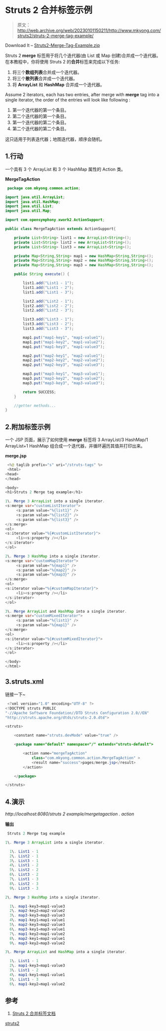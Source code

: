# Struts 2 合并标签示例

> 原文：<http://web.archive.org/web/20230101150211/http://www.mkyong.com/struts2/struts-2-merge-tag-example/>

Download It – [Struts2-Merge-Tag-Example.zip](http://web.archive.org/web/20190220094418/http://www.mkyong.com/wp-content/uploads/2010/07/Struts2-Merge-Tag-Example.zip)

Struts 2 **merge** 标签用于将几个迭代器(由 List 或 Map 创建)合并成一个迭代器。在本教程中，你将使用 Struts 2 的**合并**标签来完成以下任务:

1.  将三个**数组列表**合并成一个迭代器。
2.  将三个**散列表**合并成一个迭代器。
3.  将 **ArrayList** 和 **HashMap** 合并成一个迭代器。

Assume 2 iterators, each has two entries, after merge with **merge** tag into a single iterator, the order of the entries will look like following :

1.  第一个迭代器的第一个条目。
2.  第二个迭代器的第一个条目。
3.  第一个迭代器的第二个条目。
4.  第二个迭代器的第二个条目。

这只适用于列表迭代器；地图迭代器，顺序会随机。

## 1.行动

一个具有 3 个 ArrayList 和 3 个 HashMap 属性的 Action 类。

**MergeTagAction**

```java
 package com.mkyong.common.action;

import java.util.ArrayList;
import java.util.HashMap;
import java.util.List;
import java.util.Map;

import com.opensymphony.xwork2.ActionSupport;

public class MergeTagAction extends ActionSupport{

	private List<String> list1 = new ArrayList<String>();
	private List<String> list2 = new ArrayList<String>();
	private List<String> list3 = new ArrayList<String>();

	private Map<String,String> map1 = new HashMap<String,String>();
	private Map<String,String> map2 = new HashMap<String,String>();
	private Map<String,String> map3 = new HashMap<String,String>();

	public String execute() {

		list1.add("List1 - 1");
		list1.add("List1 - 2");
		list1.add("List1 - 3");

		list2.add("List2 - 1");
		list2.add("List2 - 2");
		list2.add("List2 - 3");

		list3.add("List3 - 1");
		list3.add("List3 - 2");
		list3.add("List3 - 3");

		map1.put("map1-key1", "map1-value1");
		map1.put("map1-key2", "map1-value2");
		map1.put("map1-key3", "map1-value3");

		map2.put("map2-key1", "map2-value1");
		map2.put("map2-key2", "map2-value2");
		map2.put("map2-key3", "map2-value3");

		map3.put("map3-key1", "map3-value1");
		map3.put("map3-key2", "map3-value2");
		map3.put("map3-key3", "map3-value3");

		return SUCCESS;
	}

	//getter methods...
} 
```

 ## 2.附加标签示例

一个 JSP 页面，展示了如何使用 **merge** 标签将 3 ArrayList/3 HashMap/1 ArrayList+1 HashMap 组合成一个迭代器，并循环遍历其值并打印出来。

**merge.jsp**

```java
 <%@ taglib prefix="s" uri="/struts-tags" %>
 <html>
<head>
</head>

<body>
<h1>Struts 2 Merge tag example</h1>

1\. Merge 3 ArrayList into a single iterator.
<s:merge var="customListIterator">
     <s:param value="%{list1}" />
     <s:param value="%{list2}" />
     <s:param value="%{list3}" />
</s:merge>
<ol>
<s:iterator value="%{#customListIterator}">
     <li><s:property /></li>
</s:iterator>
</ol>

2\. Merge 3 HashMap into a single iterator.
<s:merge var="customMapIterator">
     <s:param value="%{map1}" />
     <s:param value="%{map2}" />
     <s:param value="%{map3}" />
</s:merge>
<ol>
<s:iterator value="%{#customMapIterator}">
     <li><s:property /></li>
</s:iterator>
</ol>

3\. Merge ArrayList and HashMap into a single iterator.
<s:merge var="customMixedIterator">
     <s:param value="%{list1}" />
     <s:param value="%{map1}" />
</s:merge>
<ol>
<s:iterator value="%{#customMixedIterator}">
     <li><s:property /></li>
</s:iterator>
</ol>

</body>
</html> 
```

 ## 3.struts.xml

链接一下~

```java
 <?xml version="1.0" encoding="UTF-8" ?>
<!DOCTYPE struts PUBLIC
"-//Apache Software Foundation//DTD Struts Configuration 2.0//EN"
"http://struts.apache.org/dtds/struts-2.0.dtd">

<struts>

 	<constant name="struts.devMode" value="true" />

	<package name="default" namespace="/" extends="struts-default">

		<action name="mergeTagAction" 
			class="com.mkyong.common.action.MergeTagAction" >
			<result name="success">pages/merge.jsp</result>
		</action>

	</package>

</struts> 
```

## 4.演示

*http://localhost:8080/struts 2 example/mergetagaction . action*

**输出**

```java
 Struts 2 Merge tag example

1\. Merge 3 ArrayList into a single iterator.

  1\. List1 - 1
  2\. List2 - 1
  3\. List3 - 1
  4\. List1 - 2
  5\. List2 - 2
  6\. List3 - 2
  7\. List1 - 3
  8\. List2 - 3
  9\. List3 - 3

2\. Merge 3 HashMap into a single iterator.

  1\. map1-key3=map1-value3
  2\. map2-key2=map2-value2
  3\. map3-key3=map3-value3
  4\. map1-key1=map1-value1
  5\. map2-key3=map2-value3
  6\. map3-key1=map3-value1
  7\. map1-key2=map1-value2
  8\. map2-key1=map2-value1
  9\. map3-key2=map3-value2

3\. Merge ArrayList and HashMap into a single iterator.

  1\. List1 - 1
  2\. map1-key3=map1-value3
  3\. List1 - 2
  4\. map1-key1=map1-value1
  5\. List1 - 3
  6\. map1-key2=map1-value2 
```

## 参考

1.  [Struts 2 合并标签文档](http://web.archive.org/web/20190220094418/http://struts.apache.org/2.1.8/docs/merge.html)

[struts2](http://web.archive.org/web/20190220094418/http://www.mkyong.com/tag/struts2/)







